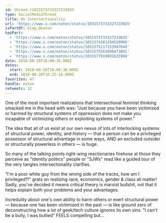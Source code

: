 ```yaml
---
id: thread.t1031573733327233025
type: SocialMediaThread
title: On intersectionality
url: 'https://www.x.com/eaton/status/1031573733327233025'
isPartOf: blog.@eaton
hasPart:
  - 'https://www.x.com/eaton/status/1031573733327233025'
  - 'https://www.x.com/eaton/status/1031574381204520960'
  - 'https://www.x.com/eaton/status/1031575117153947649'
  - 'https://www.x.com/eaton/status/1031575563096473601'
  - 'https://www.x.com/eaton/status/1031577919091625984'
date: 2018-08-20T16:08:38.000Z
dates:
  start: 2018-08-20T16:08:38.000Z
  end: 2018-08-20T16:25:16.000Z
favorites: 47
handle: eaton
retweets: 12
---
```

One of the most important realizations that Intersectional feminist thinking smacked me in the head with was: "Just because you have been victimized or harmed by structural systems of oppression does not make you incapable of victimizing others or exploiting systems of power."

The idea that all of us exist at our own nexus of lots of interlocking systems of structural power, identity, and history — that a person can be a privileged possessor of structural advantage in some ways, AND an excluded outsider or structurally powerless in others — is huge.

So many of the talking points right-wing reactionaries firehose at those they perceive as "identity politics" people or "SJWs" read like a guided tour of the very tangles intersectionality clarifies.

"I'm a poor white guy from the wrong side of the tracks, how am I privileged?!" grats on realizing race, economics, gender &amp; class all matter! Sadly, you've decided it means critical theory is marxist bullshit, not that it helps explain both your problems and your advantages.

Incredulity about one's own ability to harm others or exert structural power — because one has been victimized in the past — is like ground zero of deconstructing how a lot of geek/tech culture ignores its own sins. "I can't be a bully, I was bullied" FEELS compelling but…
